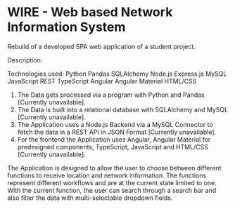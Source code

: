 # WIRE - Web based Network Information System
Rebuild of a developed SPA web application of a student project. 

 Description:

  Technologies used:
    Python
    Pandas
    SQLAlchemy
    Node.js
    Express.js
    MySQL
    JavaScript
    REST
    TypeScript
    Angular
    Angular Material
    HTML/CSS
 
1. The Data gets processed via a program with Python and Pandas [Currently unavailable]. 
2. The Data is built into a relational database with SQLAlchemy and MySQL [Currently unavailable].
3. The Application uses a Node.js Backend via a MySQL Connector to fetch the data in a REST API in JSON Format [Currently unavailable].
4. For the frontend the Application uses Angular, Angular Material for predesigned components, TypeScript, JavaScript and HTML/CSS [Currently unavailable].

The Application is designed to allow the user to choose between different functions to receive location and network information. The functions represent different workflows and are at the current state limited to one. With the current function, the user can search through a search bar and also filter the data with multi-selectable dropdown fields. 

 
  

